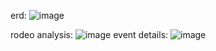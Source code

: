 erd: ![image](https://github.com/user-attachments/assets/36db7393-dcd2-4d28-a5fb-8aa5f1f3453b)

rodeo analysis: ![image](https://github.com/user-attachments/assets/ad3c2979-873f-4e53-ab13-2b0a618207ef)
event details: ![image](https://github.com/user-attachments/assets/d9adc937-85c2-45b4-9ee9-46d91c5461f0)




